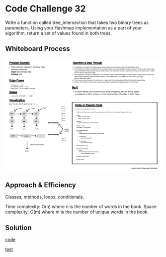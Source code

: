 # Code Challenge 32

Write a function called tree_intersection that takes two binary trees as parameters.
Using your Hashmap implementation as a part of your algorithm, return a set of values found in both trees.

## Whiteboard Process

![cc32](../assets/Wireframe20.jpg "Whiteboard 20")

## Approach & Efficiency

Classes, methods, loops, conditionals.

Time complexity: O(n) where n is the number of words in the book.
Space complexity: O(m) where m is the number of unique words in the book.

## Solution

[code](./tree_intersection.py)

[test](./cc32_test.py)
